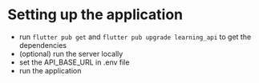 # Setting up the application
 * run `flutter pub get` and `flutter pub upgrade learning_api` to get the dependencies
 * (optional) run the server locally
 * set the API_BASE_URL in .env file
 * run the application

